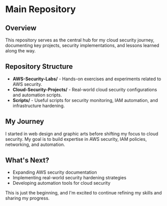 # Main Repository

## Overview
This repository serves as the central hub for my cloud security journey, documenting key projects, security implementations, and lessons learned along the way.

## Repository Structure
- **AWS-Security-Labs/** - Hands-on exercises and experiments related to AWS security.
- **Cloud-Security-Projects/** - Real-world cloud security configurations and automation scripts.
- **Scripts/** - Useful scripts for security monitoring, IAM automation, and infrastructure hardening.

## My Journey
I started in web design and graphic arts before shifting my focus to cloud security. My goal is to build expertise in AWS security, IAM policies, networking, and automation.

## What's Next?
- Expanding AWS security documentation
- Implementing real-world security hardening strategies
- Developing automation tools for cloud security

This is just the beginning, and I'm excited to continue refining my skills and sharing my progress.
